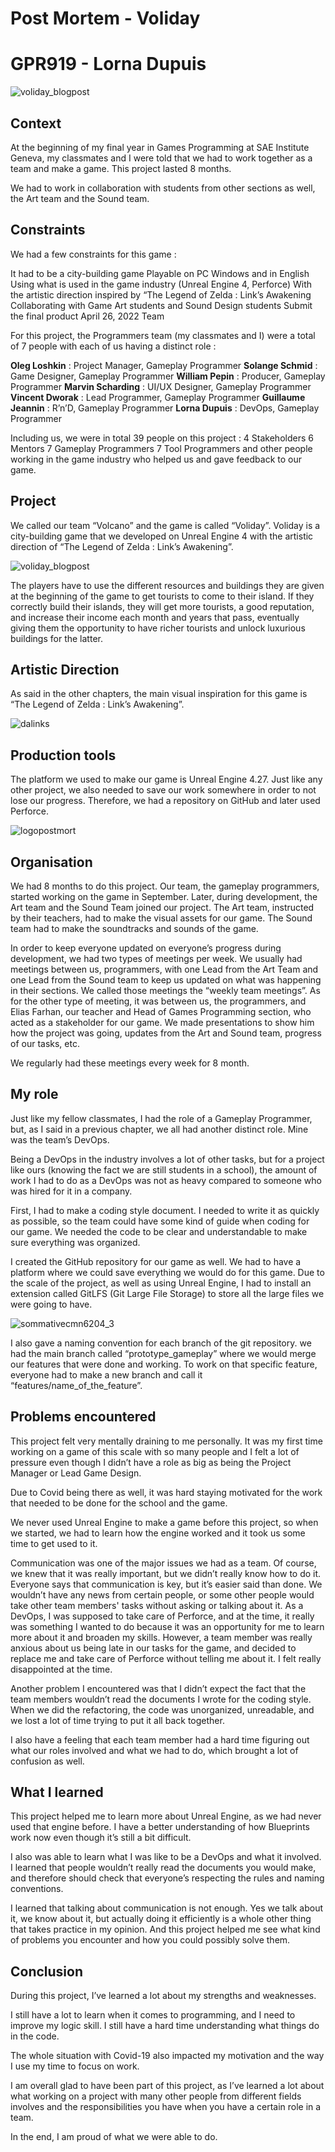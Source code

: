 # Post Mortem - Voliday
# GPR919 - Lorna Dupuis
![voliday_blogpost](https://user-images.githubusercontent.com/55788730/164717020-52abdd1d-6640-4478-9227-cc1c51ccec76.png)

## Context

At the beginning of my final year in Games Programming at SAE Institute Geneva, my classmates and I were told that we had to work together as a team and make a game. This project lasted 8 months. 

We had to work in collaboration with students from other sections as well, the Art team and the Sound team. 

## Constraints

We had a few constraints for this game : 

It had to be a city-building game
Playable on PC Windows and in English
Using what is used in the game industry (Unreal Engine 4, Perforce)
With the artistic direction inspired by “The Legend of Zelda : Link’s Awakening
Collaborating with Game Art students and Sound Design students
Submit the final product April 26, 2022
Team

For this project, the Programmers team (my classmates and I) were a total of 7 people with each of us having a distinct role : 

**Oleg Loshkin** : Project Manager, Gameplay Programmer
**Solange Schmid** : Game Designer, Gameplay Programmer
**William Pepin** : Producer, Gameplay Programmer
**Marvin Scharding** : UI/UX Designer, Gameplay Programmer
**Vincent Dworak** : Lead Programmer, Gameplay Programmer
**Guillaume Jeannin** : R’n’D, Gameplay Programmer
**Lorna Dupuis** : DevOps, Gameplay Programmer

Including us, we were in total 39 people on this project :
4 Stakeholders
6 Mentors
7 Gameplay Programmers
7 Tool Programmers
and other people working in the game industry who helped us and gave feedback to our game.

## Project

We called our team “Volcano” and the game is called “Voliday”. Voliday is a city-building game that we developed on Unreal Engine 4 with the artistic direction of “The Legend of Zelda : Link’s Awakening”.

![voliday_blogpost](https://user-images.githubusercontent.com/55788730/164717020-52abdd1d-6640-4478-9227-cc1c51ccec76.png)

The players have to use the different resources and buildings they are given at the beginning of the game to get tourists to come to their island. If they correctly build their islands, they will get more tourists, a good reputation, and increase their income each month and years that pass, eventually giving them the opportunity to have richer tourists and unlock luxurious buildings for the latter.

## Artistic Direction
As said in the other chapters, the main visual inspiration for this game is “The Legend of Zelda : Link’s Awakening”.

![dalinks](https://user-images.githubusercontent.com/55788730/164717663-75461b65-5115-4d9e-8828-9f89ed141c9c.png)

## Production tools

The platform we used to make our game is Unreal Engine 4.27. Just like any other project, we also needed to save our work somewhere in order to not lose our progress. Therefore, we had a repository on GitHub and later used Perforce.

![logopostmort](https://user-images.githubusercontent.com/55788730/164717806-8513a97b-bb47-4a7c-b605-ed9f3e3875ae.png)

## Organisation

We had 8 months to do this project. Our team, the gameplay programmers, started working on the game in September. Later, during development, the Art team and the Sound Team joined our project. The Art team, instructed by their teachers, had to make the visual assets for our game. The Sound team had to make the soundtracks and sounds of the game.

In order to keep everyone updated on everyone’s progress during development, we had two types of meetings per week. We usually had meetings between us, programmers, with one Lead from the Art Team and one Lead from the Sound team to keep us updated on what was happening in their sections. We called those meetings the “weekly team meetings”. As for the other type of meeting, it was between us, the programmers, and Elias Farhan, our teacher and Head of Games Programming section, who acted as a stakeholder for our game. We made presentations to show him how the project was going, updates from the Art and Sound team, progress of our tasks, etc.

We regularly had these meetings every week for 8 month.

## My role

Just like my fellow classmates, I had the role of a Gameplay Programmer, but, as I said in a previous chapter, we all had another distinct role. Mine was the team’s DevOps.

Being a DevOps in the industry involves a lot of other tasks, but for a project like ours (knowing the fact we are still students in a school), the amount of work I had to do as a DevOps was not as heavy compared to someone who was hired for it in a company.

First, I had to make a coding style document. I needed to write it as quickly as possible, so the team could have some kind of guide when coding for our game. We needed the code to be clear and understandable to make sure everything was organized.

I created the GitHub repository for our game as well. We had to have a platform where we could save everything we would do for this game. Due to the scale of the project, as well as using Unreal Engine, I had to install an extension called GitLFS (Git Large File Storage) to store all the large files we were going to have.

![sommativecmn6204_3](https://user-images.githubusercontent.com/55788730/164717965-b5014b50-cbfd-4c3a-af40-faf69ff5e549.png)

I also gave a naming convention for each branch of the git repository. we had the main branch called “prototype_gameplay” where we would merge our features that were done and working. To work on that specific feature, everyone had to make a new branch and call it “features/name_of_the_feature”.

## Problems encountered

This project felt very mentally draining to me personally. It was my first time working on a game of this scale with so many people and I felt a lot of pressure even though I didn’t have a role as big as being the Project Manager or Lead Game Design.

Due to Covid being there as well, it was hard staying motivated for the work that needed to be done for the school and the game. 

We never used Unreal Engine to make a game before this project, so when we started, we had to learn how the engine worked and it took us some time to get used to it.

Communication was one of the major issues we had as a team. Of course, we knew that it was really important, but we didn’t really know how to do it. Everyone says that communication is key, but it’s easier said than done. We wouldn’t have any news from certain people, or some other people would take other team members' tasks without asking or talking about it. As a DevOps, I was supposed to take care of Perforce, and at the time, it really was something I wanted to do because it was an opportunity for me to learn more about it and broaden my skills. However, a team member was really anxious about us being late in our tasks for the game, and decided to replace me and take care of Perforce without telling me about it. I felt really disappointed at the time.

Another problem I encountered was that I didn’t expect the fact that the team members wouldn’t read the documents I wrote for the coding style. When we did the refactoring, the code was unorganized, unreadable, and we lost a lot of time trying to put it all back together.

I also have a feeling that each team member had a hard time figuring out what our roles involved and what we had to do, which brought a lot of confusion as well.

## What I learned

This project helped me to learn more about Unreal Engine, as we had never used that engine before. I have a better understanding of how Blueprints work now even though it’s still a bit difficult.

I also was able to learn what I was like to be a DevOps and what it involved. I learned that people wouldn’t really read the documents you would make, and therefore should check that everyone’s respecting the rules and naming conventions.

I learned that talking about communication is not enough. Yes we talk about it, we know about it, but actually doing it efficiently is a whole other thing that takes practice in my opinion. And this project helped me see what kind of problems you encounter and how you could possibly solve them.


## Conclusion

During this project, I’ve learned a lot about my strengths and weaknesses.

I still have a lot to learn when it comes to programming, and I need to improve my logic skill. I still have a hard time understanding what things do in the code.

The whole situation with Covid-19 also impacted my motivation and the way I use my time to focus on work.

I am overall glad to have been part of this project, as I’ve learned a lot about what working on a project with many other people from different fields involves and the responsibilities you have when you have a certain role in a team.

In the end, I am proud of what we were able to do.

